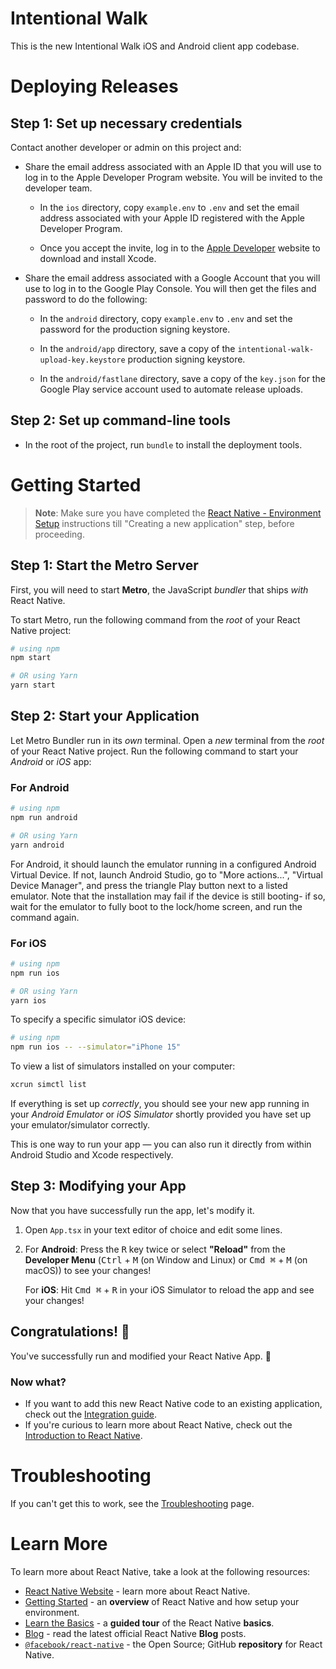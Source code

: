# Intentional Walk

This is the new Intentional Walk iOS and Android client app codebase.

# Deploying Releases

## Step 1: Set up necessary credentials

Contact another developer or admin on this project and:

* Share the email address associated with an Apple ID that you will use to log in to the Apple Developer Program website. You will be invited to the developer team.

  * In the `ios` directory, copy `example.env` to `.env` and set the email address associated with your Apple ID registered with the Apple Developer Program.

  * Once you accept the invite, log in to the [Apple Developer](https://developer.apple.com/) website to download and install Xcode. 

* Share the email address associated with a Google Account that you will use to log in to the Google Play Console. You will then get the files and password to do the following:

  * In the `android` directory, copy `example.env` to `.env` and set the password for the production signing keystore.

  * In the `android/app` directory, save a copy of the `intentional-walk-upload-key.keystore` production signing keystore.

  * In the `android/fastlane` directory, save a copy of the `key.json` for the Google Play service account used to automate release uploads.

## Step 2: Set up command-line tools

* In the root of the project, run `bundle` to install the deployment tools.

# Getting Started

> **Note**: Make sure you have completed the [React Native - Environment Setup](https://reactnative.dev/docs/environment-setup) instructions till "Creating a new application" step, before proceeding.

## Step 1: Start the Metro Server

First, you will need to start **Metro**, the JavaScript _bundler_ that ships _with_ React Native.

To start Metro, run the following command from the _root_ of your React Native project:

```bash
# using npm
npm start

# OR using Yarn
yarn start
```

## Step 2: Start your Application

Let Metro Bundler run in its _own_ terminal. Open a _new_ terminal from the _root_ of your React Native project. Run the following command to start your _Android_ or _iOS_ app:

### For Android

```bash
# using npm
npm run android

# OR using Yarn
yarn android
```

For Android, it should launch the emulator running in a configured Android Virtual Device. If not,
launch Android Studio, go to "More actions...", "Virtual Device Manager", and press the triangle
Play button next to a listed emulator. Note that the installation may fail if the device is still booting- if so, wait for the emulator to fully boot to the lock/home screen, and run the command again.

### For iOS

```bash
# using npm
npm run ios

# OR using Yarn
yarn ios
```

To specify a specific simulator iOS device:

```bash
# using npm
npm run ios -- --simulator="iPhone 15"
```

To view a list of simulators installed on your computer:

```bash
xcrun simctl list
```

If everything is set up _correctly_, you should see your new app running in your _Android Emulator_ or _iOS Simulator_ shortly provided you have set up your emulator/simulator correctly.

This is one way to run your app — you can also run it directly from within Android Studio and Xcode respectively.

## Step 3: Modifying your App

Now that you have successfully run the app, let's modify it.

1. Open `App.tsx` in your text editor of choice and edit some lines.
2. For **Android**: Press the <kbd>R</kbd> key twice or select **"Reload"** from the **Developer Menu** (<kbd>Ctrl</kbd> + <kbd>M</kbd> (on Window and Linux) or <kbd>Cmd ⌘</kbd> + <kbd>M</kbd> (on macOS)) to see your changes!

   For **iOS**: Hit <kbd>Cmd ⌘</kbd> + <kbd>R</kbd> in your iOS Simulator to reload the app and see your changes!

## Congratulations! :tada:

You've successfully run and modified your React Native App. :partying_face:

### Now what?

- If you want to add this new React Native code to an existing application, check out the [Integration guide](https://reactnative.dev/docs/integration-with-existing-apps).
- If you're curious to learn more about React Native, check out the [Introduction to React Native](https://reactnative.dev/docs/getting-started).

# Troubleshooting

If you can't get this to work, see the [Troubleshooting](https://reactnative.dev/docs/troubleshooting) page.

# Learn More

To learn more about React Native, take a look at the following resources:

- [React Native Website](https://reactnative.dev) - learn more about React Native.
- [Getting Started](https://reactnative.dev/docs/environment-setup) - an **overview** of React Native and how setup your environment.
- [Learn the Basics](https://reactnative.dev/docs/getting-started) - a **guided tour** of the React Native **basics**.
- [Blog](https://reactnative.dev/blog) - read the latest official React Native **Blog** posts.
- [`@facebook/react-native`](https://github.com/facebook/react-native) - the Open Source; GitHub **repository** for React Native.
